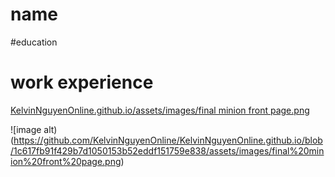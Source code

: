 # name

#education

# work experience


[KelvinNguyenOnline.github.io/assets/images/final minion front page.png](https://github.com/KelvinNguyenOnline/KelvinNguyenOnline.github.io/blob/e562cde157b7ab7cc423ccd5f6a09ef7620bb954/assets/images/final%20minion%20front%20page.png)

![image alt)(https://github.com/KelvinNguyenOnline/KelvinNguyenOnline.github.io/blob/1c617fb91f429b7d1050153b52eddf151759e838/assets/images/final%20minion%20front%20page.png)
